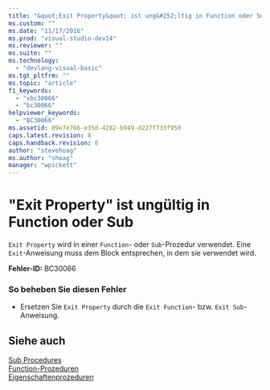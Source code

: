 ```yaml
---
title: "&quot;Exit Property&quot; ist ung&#252;ltig in Function oder Sub | Microsoft Docs"
ms.custom: ""
ms.date: "11/17/2016"
ms.prod: "visual-studio-dev14"
ms.reviewer: ""
ms.suite: ""
ms.technology: 
  - "devlang-visual-basic"
ms.tgt_pltfrm: ""
ms.topic: "article"
f1_keywords: 
  - "vbc30066"
  - "bc30066"
helpviewer_keywords: 
  - "BC30066"
ms.assetid: 09e7e766-e35d-4282-b949-d227f733f950
caps.latest.revision: 8
caps.handback.revision: 8
author: "stevehoag"
ms.author: "shoag"
manager: "wpickett"
---
```

# &quot;Exit Property&quot; ist ung&#252;ltig in Function oder Sub
`Exit Property` wird in einer `Function`\- oder `Sub`\-Prozedur verwendet. Eine `Exit`\-Anweisung muss dem Block entsprechen, in dem sie verwendet wird.  
  
 **Fehler\-ID:** BC30066  
  
### So beheben Sie diesen Fehler  
  
-   Ersetzen Sie `Exit Property` durch die `Exit Function`\- bzw. `Exit Sub`\-Anweisung.  
  
## Siehe auch  
 [Sub Procedures](../../visual-basic/programming-guide/language-features/procedures/sub-procedures.md)   
 [Function\-Prozeduren](../../visual-basic/programming-guide/language-features/procedures/function-procedures.md)   
 [Eigenschaftenprozeduren](../../visual-basic/programming-guide/language-features/procedures/property-procedures.md)